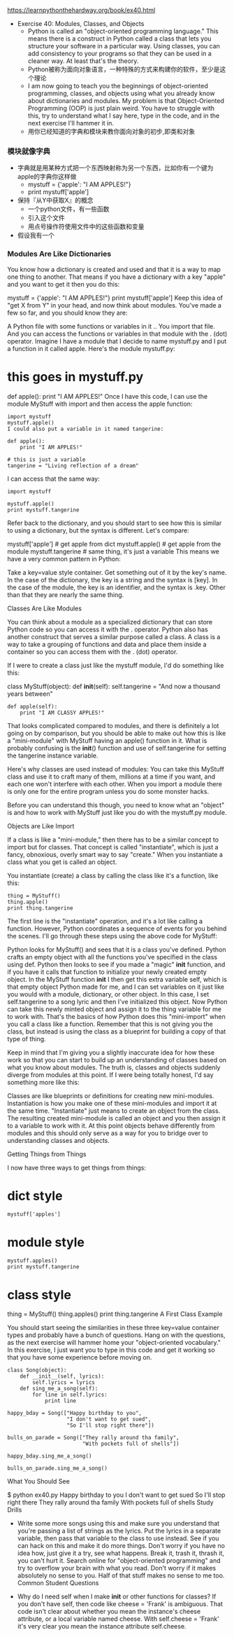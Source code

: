 https://learnpythonthehardway.org/book/ex40.html

* Exercise 40: Modules, Classes, and Objects
    * Python is called an "object-oriented programming language." This means there is a construct in Python called a class that lets you structure your software in a particular way. Using classes, you can add consistency to your programs so that they can be used in a cleaner way. At least that's the theory.
    * Python被称为面向对象语言，一种特殊的方式来构建你的软件，至少是这个理论
    * I am now going to teach you the beginnings of object-oriented programming, classes, and objects using what you already know about dictionaries and modules. My problem is that Object-Oriented Programming (OOP) is just plain weird. You have to struggle with this, try to understand what I say here, type in the code, and in the next exercise I'll hammer it in.
    * 用你已经知道的字典和模块来教你面向对象的初步,即类和对象

### 模块就像字典
* 字典就是用某种方式把一个东西映射称为另一个东西，比如你有一个键为apple的字典你这样做
    * mystuff = {'apple': "I AM APPLES!"}
    * print mystuff['apple']    
* 保持『从Y中获取X』的概念
    * 一个python文件，有一些函数
    * 引入这个文件
    * 用点号操作符使用文件中的这些函数和变量
* 假设我有一个


### Modules Are Like Dictionaries

You know how a dictionary is created and used and that it is a way to map one thing to another. That means if you have a dictionary with a key "apple" and you want to get it then you do this:

mystuff = {'apple': "I AM APPLES!"}
print mystuff['apple']
Keep this idea of "get X from Y" in your head, and now think about modules. You've made a few so far, and you should know they are:

A Python file with some functions or variables in it ..
You import that file.
And you can access the functions or variables in that module with the . (dot) operator.
Imagine I have a module that I decide to name mystuff.py and I put a function in it called apple. Here's the module mystuff.py:

# this goes in mystuff.py
def apple():
    print "I AM APPLES!"
Once I have this code, I can use the module MyStuff with import and then access the apple function:

```
import mystuff
mystuff.apple()
I could also put a variable in it named tangerine:

def apple():
    print "I AM APPLES!"

# this is just a variable
tangerine = "Living reflection of a dream"
```

I can access that the same way:
```
import mystuff

mystuff.apple()
print mystuff.tangerine
```
Refer back to the dictionary, and you should start to see how this is similar to using a dictionary, but the syntax is different. Let's compare:

mystuff['apple'] # get apple from dict
mystuff.apple() # get apple from the module
mystuff.tangerine # same thing, it's just a variable
This means we have a very common pattern in Python:

Take a key=value style container.
Get something out of it by the key's name.
In the case of the dictionary, the key is a string and the syntax is [key]. In the case of the module, the key is an identifier, and the syntax is .key. Other than that they are nearly the same thing.

Classes Are Like Modules

You can think about a module as a specialized dictionary that can store Python code so you can access it with the . operator. Python also has another construct that serves a similar purpose called a class. A class is a way to take a grouping of functions and data and place them inside a container so you can access them with the . (dot) operator.

If I were to create a class just like the mystuff module, I'd do something like this:

class MyStuff(object):
    def __init__(self):
        self.tangerine = "And now a thousand years between"

    def apple(self):
        print "I AM CLASSY APPLES!"
That looks complicated compared to modules, and there is definitely a lot going on by comparison, but you should be able to make out how this is like a "mini-module" with MyStuff having an apple() function in it. What is probably confusing is the __init__() function and use of self.tangerine for setting the tangerine instance variable.

Here's why classes are used instead of modules: You can take this MyStuff class and use it to craft many of them, millions at a time if you want, and each one won't interfere with each other. When you import a module there is only one for the entire program unless you do some monster hacks.

Before you can understand this though, you need to know what an "object" is and how to work with MyStuff just like you do with the mystuff.py module.

Objects are Like Import

If a class is like a "mini-module," then there has to be a similar concept to import but for classes. That concept is called "instantiate", which is just a fancy, obnoxious, overly smart way to say "create." When you instantiate a class what you get is called an object.

You instantiate (create) a class by calling the class like it's a function, like this:
```
thing = MyStuff()
thing.apple()
print thing.tangerine
```
The first line is the "instantiate" operation, and it's a lot like calling a function. However, Python coordinates a sequence of events for you behind the scenes. I'll go through these steps using the above code for MyStuff:

Python looks for MyStuff() and sees that it is a class you've defined.
Python crafts an empty object with all the functions you've specified in the class using def.
Python then looks to see if you made a "magic" __init__ function, and if you have it calls that function to initialize your newly created empty object.
In the MyStuff function __init__ I then get this extra variable self, which is that empty object Python made for me, and I can set variables on it just like you would with a module, dictionary, or other object.
In this case, I set self.tangerine to a song lyric and then I've initialized this object.
Now Python can take this newly minted object and assign it to the thing variable for me to work with.
That's the basics of how Python does this "mini-import" when you call a class like a function. Remember that this is not giving you the class, but instead is using the class as a blueprint for building a copy of that type of thing.

Keep in mind that I'm giving you a slightly inaccurate idea for how these work so that you can start to build up an understanding of classes based on what you know about modules. The truth is, classes and objects suddenly diverge from modules at this point. If I were being totally honest, I'd say something more like this:

Classes are like blueprints or definitions for creating new mini-modules.
Instantiation is how you make one of these mini-modules and import it at the same time. "Instantiate" just means to create an object from the class.
The resulting created mini-module is called an object and you then assign it to a variable to work with it.
At this point objects behave differently from modules and this should only serve as a way for you to bridge over to understanding classes and objects.

Getting Things from Things

I now have three ways to get things from things:


# dict style
```
mystuff['apples']
```
# module style
```
mystuff.apples()
print mystuff.tangerine
```

# class style
thing = MyStuff()
thing.apples()
print thing.tangerine
A First Class Example

You should start seeing the similarities in these three key=value container types and probably have a bunch of questions. Hang on with the questions, as the next exercise will hammer home your "object-oriented vocabulary." In this exercise, I just want you to type in this code and get it working so that you have some experience before moving on.

```
class Song(object):
    def __init__(self, lyrics):
        self.lyrics = lyrics
    def sing_me_a_song(self):
        for line in self.lyrics:
            print line

happy_bday = Song(["Happy birthday to you",
                   "I don't want to get sued",
                   "So I'll stop right there"])

bulls_on_parade = Song(["They rally around tha family",
                        "With pockets full of shells"])

happy_bday.sing_me_a_song()

bulls_on_parade.sing_me_a_song()
```
What You Should See

$ python ex40.py
Happy birthday to you
I don't want to get sued
So I'll stop right there
They rally around tha family
With pockets full of shells
Study Drills

* Write some more songs using this and make sure you understand that you're passing a list of strings as the lyrics.
Put the lyrics in a separate variable, then pass that variable to the class to use instead.
See if you can hack on this and make it do more things. Don't worry if you have no idea how, just give it a try, see what happens. Break it, trash it, thrash it, you can't hurt it.
Search online for "object-oriented programming" and try to overflow your brain with what you read. Don't worry if it makes absolutely no sense to you. Half of that stuff makes no sense to me too.
Common Student Questions

* Why do I need self when I make __init__ or other functions for classes?
If you don't have self, then code like cheese = 'Frank' is ambiguous. That code isn't clear about whether you mean the instance's cheese attribute, or a local variable named cheese. With self.cheese = 'Frank' it's very clear you mean the instance attribute self.cheese.
